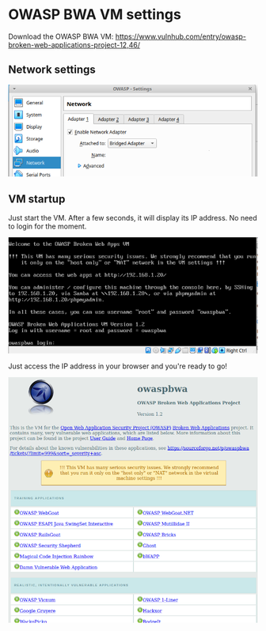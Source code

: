 # OWASP BWA VM settings

Download the OWASP BWA VM: https://www.vulnhub.com/entry/owasp-broken-web-applications-project-12,46/

## Network settings

![vm_settings](./img/vm.png)

## VM startup

Just start the VM. After a few seconds, it will display its IP address. No need to login for the moment.

![vm_start](./img/vm_start.png)

Just access the IP address in your browser and you're ready to go!

![browser](./img/owasp.png)
